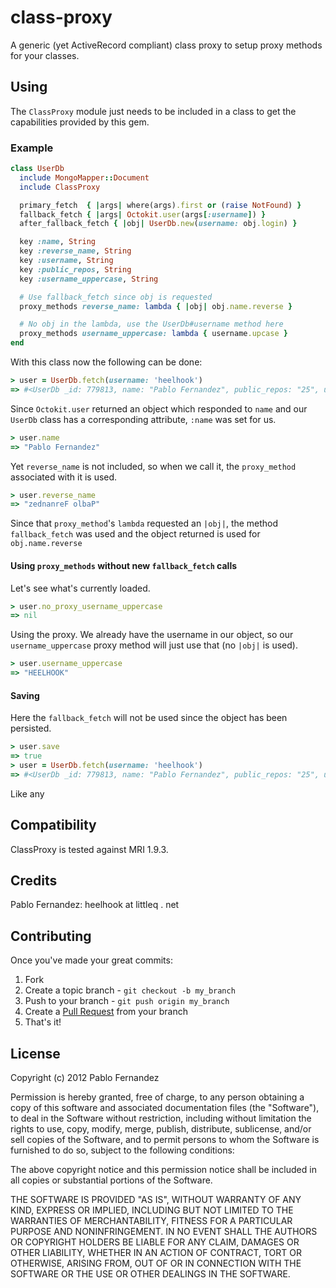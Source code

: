class-proxy
===========

A generic (yet ActiveRecord compliant) class proxy to setup proxy methods for your classes.

## Using

The `ClassProxy` module just needs to be included in a class to get the capabilities
provided by this gem.

### Example

```ruby
class UserDb
  include MongoMapper::Document
  include ClassProxy

  primary_fetch  { |args| where(args).first or (raise NotFound) }
  fallback_fetch { |args| Octokit.user(args[:username]) }
  after_fallback_fetch { |obj| UserDb.new(username: obj.login) }

  key :name, String
  key :reverse_name, String
  key :username, String
  key :public_repos, String
  key :username_uppercase, String

  # Use fallback_fetch since obj is requested
  proxy_methods reverse_name: lambda { |obj| obj.name.reverse }

  # No obj in the lambda, use the UserDb#username method here
  proxy_methods username_uppercase: lambda { username.upcase }
end
```

With this class now the following can be done:

```ruby
> user = UserDb.fetch(username: 'heelhook')
=> #<UserDb _id: 779813, name: "Pablo Fernandez", public_repos: "25", username: "heelhook">
```

Since `Octokit.user` returned an object which responded to `name` and our `UserDb` class
has a corresponding attribute, `:name` was set for us.

```ruby
> user.name
=> "Pablo Fernandez"
```

Yet `reverse_name` is not included, so when we call it, the `proxy_method` associated with it
is used.

```ruby
> user.reverse_name
=> "zednanreF olbaP"
```

Since that `proxy_method`'s `lambda` requested an `|obj|`, the method `fallback_fetch` was used
and the object returned is used for `obj.name.reverse`

#### Using `proxy_methods` without new `fallback_fetch` calls

Let's see what's currently loaded.

```ruby
> user.no_proxy_username_uppercase
=> nil
```

Using the proxy. We already have the username in our object, so our `username_uppercase` proxy method will
just use that (no `|obj|` is used).

```ruby
> user.username_uppercase
=> "HEELHOOK"
```

#### Saving

Here the `fallback_fetch` will not be used since the object has been persisted.

```ruby
> user.save
=> true
> user = UserDb.fetch(username: 'heelhook')
=> #<UserDb _id: 779813, name: "Pablo Fernandez", public_repos: "25", username: "heelhook">
```

Like any

## Compatibility

ClassProxy is tested against MRI 1.9.3.

## Credits

Pablo Fernandez: heelhook at littleq . net

## Contributing

Once you've made your great commits:

1. Fork
2. Create a topic branch - `git checkout -b my_branch`
3. Push to your branch - `git push origin my_branch`
4. Create a [Pull Request](https://help.github.com/pull-requests/) from your branch
5. That's it!

## License

Copyright (c) 2012 Pablo Fernandez

Permission is hereby granted, free of charge, to any person obtaining
a copy of this software and associated documentation files (the
"Software"), to deal in the Software without restriction, including
without limitation the rights to use, copy, modify, merge, publish,
distribute, sublicense, and/or sell copies of the Software, and to
permit persons to whom the Software is furnished to do so, subject to
the following conditions:

The above copyright notice and this permission notice shall be
included in all copies or substantial portions of the Software.

THE SOFTWARE IS PROVIDED "AS IS", WITHOUT WARRANTY OF ANY KIND,
EXPRESS OR IMPLIED, INCLUDING BUT NOT LIMITED TO THE WARRANTIES OF
MERCHANTABILITY, FITNESS FOR A PARTICULAR PURPOSE AND
NONINFRINGEMENT. IN NO EVENT SHALL THE AUTHORS OR COPYRIGHT HOLDERS BE
LIABLE FOR ANY CLAIM, DAMAGES OR OTHER LIABILITY, WHETHER IN AN ACTION
OF CONTRACT, TORT OR OTHERWISE, ARISING FROM, OUT OF OR IN CONNECTION
WITH THE SOFTWARE OR THE USE OR OTHER DEALINGS IN THE SOFTWARE.
